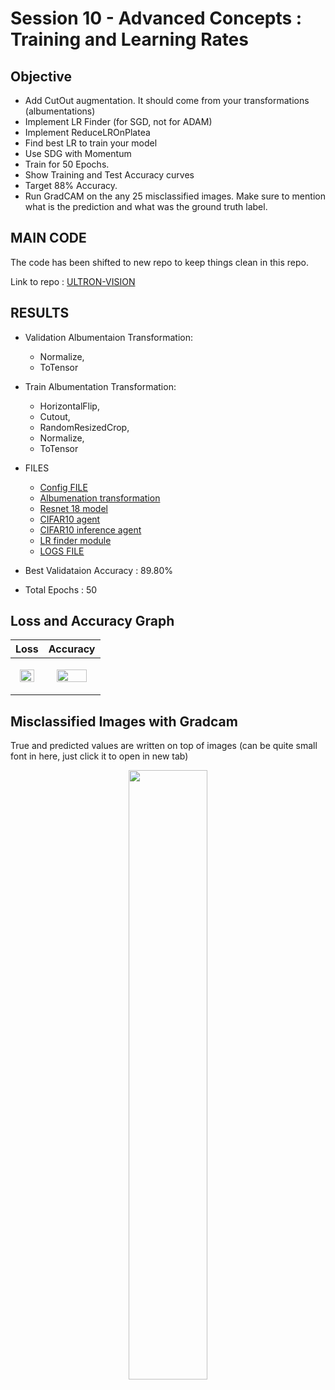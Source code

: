# Session 10 - Advanced Concepts : Training and Learning Rates

## Objective

- Add CutOut augmentation. It should come from your transformations (albumentations)
- Implement LR Finder (for SGD, not for ADAM)
- Implement ReduceLROnPlatea
- Find best LR to train your model
- Use SDG with Momentum
- Train for 50 Epochs. 
- Show Training and Test Accuracy curves
- Target 88% Accuracy.
- Run GradCAM on the any 25 misclassified images. Make sure to mention what is the prediction and what was the ground truth label.

## MAIN CODE

The code has been shifted to new repo to keep things clean in this repo.

Link to repo : [ULTRON-VISION](https://github.com/myselfHimanshu/ultron-vision)

## RESULTS

- Validation Albumentaion Transformation:
    - Normalize,
    - ToTensor
    
- Train Albumentation Transformation:
    - HorizontalFlip,
    - Cutout,
    - RandomResizedCrop,
    - Normalize,
    - ToTensor

- FILES
    - [Config FILE](https://github.com/myselfHimanshu/ultron-vision/blob/master/experiments/cifar10_exp-06_resnet_album_findlr/summaries/config.txt)
    - [Albumenation transformation](https://github.com/myselfHimanshu/ultron-vision/blob/master/infdata/transformation/cifar10_tf.py)
    - [Resnet 18 model](https://github.com/myselfHimanshu/ultron-vision/blob/master/networks/resnet_net.py)
    - [CIFAR10 agent](https://github.com/myselfHimanshu/ultron-vision/blob/master/agents/cifar10_agent.py)
    - [CIFAR10 inference agent](https://github.com/myselfHimanshu/ultron-vision/blob/master/inference/cifar_iagent.py)
    - [LR finder module](https://github.com/myselfHimanshu/ultron-vision/blob/master/utils/lr_finder/lrfinder.py)
    - [LOGS FILE](https://github.com/myselfHimanshu/ultron-vision/blob/master/experiments/cifar10_exp-06_resnet_album_findlr/logs/exp_debug.log)

- Best Validataion Accuracy : 89.80%
- Total Epochs : 50

## Loss and Accuracy Graph

|Loss|Accuracy|
|--|--|
|<p align="center"><img width="80%" height="80%" src="https://github.com/myselfHimanshu/ultron-vision/raw/master/experiments/cifar10_exp-06_resnet_album_findlr/stats/accuracy.png"/></p>|<p align="center"><img width="80%" height="80%" src="https://github.com/myselfHimanshu/ultron-vision/raw/master/experiments/cifar10_exp-06_resnet_album_findlr/stats/loss.png"/></p>|

## Misclassified Images with Gradcam

True and predicted values are written on top of images (can be quite small font in here, just click it to open in new tab)

<p align="center">
  <img width="50%" height="50%" src="https://github.com/myselfHimanshu/ultron-vision/raw/master/experiments/cifar10_exp-06_resnet_album_findlr/stats/misclassified_imgs.png"/>
</p>


    

